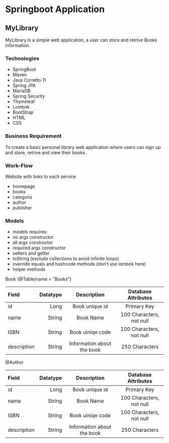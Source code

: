 # Springboot Application
## MyLibrary
MyLibrary is a simple web application, a user can store and retrive Books information. 

### Technologies 
* SpringBoot
* Maven
* Java Corretto 11
* Spring JPA
* MariaDB
* Spring Security
* Thymeleaf
* Lombok
* BootStrap
* HTML
* CSS
### Business Requirement
To create a basic personal library web application where users can sign up and store, retrive and view their books.
### Work-Flow
Website with links to each service
* homepage
* books 
* categoris 
* author
* publisher
### Models
* models requires:
* no args constructor
* all args constructor
* required args constructor
* setters and getter
* toString (exclude collections to avoid infinite loops)
* override equals and hashcode methods (don't use lombok here)
* helper methods

Book (@Table(name = "Books")

Field | Datatype | Description | Database Attributes
| :--- | ---: | :---: | :---:
id  | Long  | Book unique id | Primary Key
name  | String | Book Name | 100 Characters, not null
ISBN  | String | Book uiniqe code | 100 Characters, not null
description | String | Information about the book | 250 Characters 


@Author

Field | Datatype | Description | Database Attributes
| :--- | ---: | :---: | :---:
id  | Long  | Book unique id | Primary Key
name  | String | Book Name | 100 Characters, not null
ISBN  | String | Book uiniqe code | 100 Characters, not null
description | String | Information about the book | 250 Characters 

